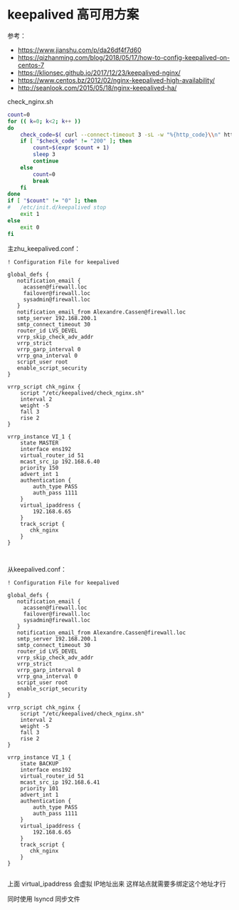 keepalived 高可用方案
=======================================================================

参考：

* https://www.jianshu.com/p/da26df4f7d60
* https://qizhanming.com/blog/2018/05/17/how-to-config-keepalived-on-centos-7
* https://klionsec.github.io/2017/12/23/keepalived-nginx/
* https://www.centos.bz/2012/02/nginx-keepalived-high-availability/
* http://seanlook.com/2015/05/18/nginx-keepalived-ha/


check_nginx.sh
```sh
count=0
for (( k=0; k<2; k++ ))
do
    check_code=$( curl --connect-timeout 3 -sL -w "%{http_code}\\n" http://192.168.6.40 -o /dev/null )
    if [ "$check_code" != "200" ]; then
        count=$(expr $count + 1)
        sleep 3
        continue
    else
        count=0
        break
    fi
done
if [ "$count" != "0" ]; then
#   /etc/init.d/keepalived stop
    exit 1
else
    exit 0
fi

```

主zhu_keepalived.conf：
```
! Configuration File for keepalived

global_defs {
   notification_email {
     acassen@firewall.loc
     failover@firewall.loc
     sysadmin@firewall.loc
   }
   notification_email_from Alexandre.Cassen@firewall.loc
   smtp_server 192.168.200.1
   smtp_connect_timeout 30
   router_id LVS_DEVEL
   vrrp_skip_check_adv_addr
   vrrp_strict
   vrrp_garp_interval 0
   vrrp_gna_interval 0
   script_user root
   enable_script_security 
}

vrrp_script chk_nginx {
    script "/etc/keepalived/check_nginx.sh"
    interval 2
    weight -5
    fall 3  
    rise 2
}

vrrp_instance VI_1 {
    state MASTER
    interface ens192
    virtual_router_id 51
    mcast_src_ip 192.168.6.40
    priority 150
    advert_int 1
    authentication {
        auth_type PASS
        auth_pass 1111
    }
    virtual_ipaddress {
        192.168.6.65
    }
    track_script {
       chk_nginx
    }
}



```

从keepalived.conf：
```
! Configuration File for keepalived

global_defs {
   notification_email {
     acassen@firewall.loc
     failover@firewall.loc
     sysadmin@firewall.loc
   }
   notification_email_from Alexandre.Cassen@firewall.loc
   smtp_server 192.168.200.1
   smtp_connect_timeout 30
   router_id LVS_DEVEL
   vrrp_skip_check_adv_addr
   vrrp_strict
   vrrp_garp_interval 0
   vrrp_gna_interval 0
   script_user root
   enable_script_security 
}

vrrp_script chk_nginx {
    script "/etc/keepalived/check_nginx.sh"
    interval 2
    weight -5
    fall 3  
    rise 2
}

vrrp_instance VI_1 {
    state BACKUP
    interface ens192
    virtual_router_id 51
    mcast_src_ip 192.168.6.41
    priority 101
    advert_int 1
    authentication {
        auth_type PASS
        auth_pass 1111
    }
    virtual_ipaddress {
        192.168.6.65
    }
    track_script {
       chk_nginx
    }
}


```

上面 virtual_ipaddress 会虚拟 IP地址出来 这样站点就需要多绑定这个地址才行 

同时使用 lsyncd 同步文件